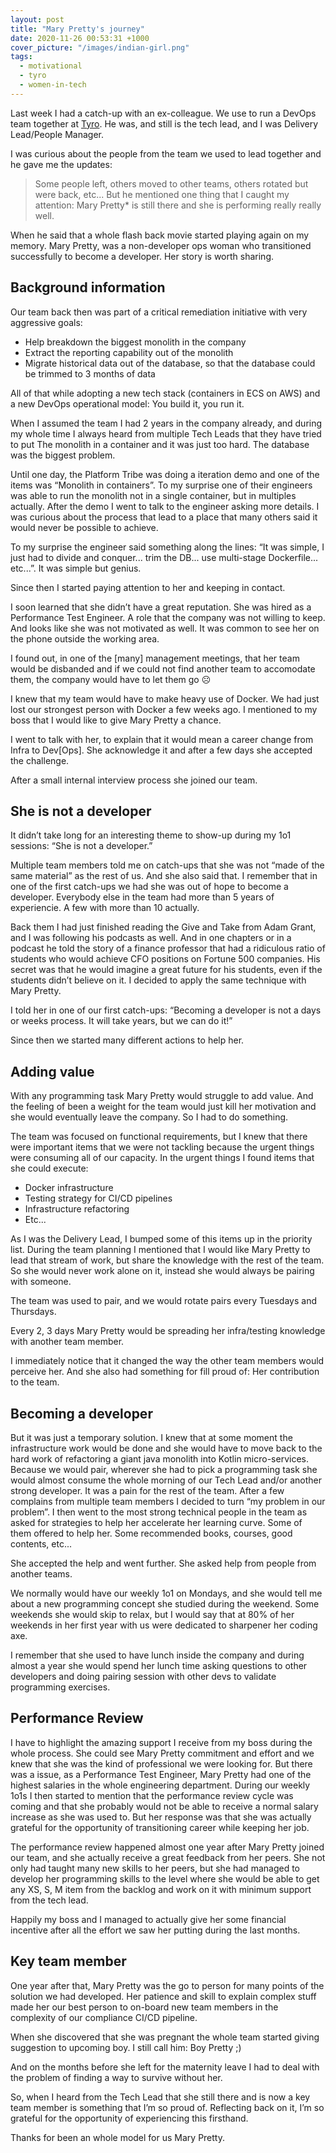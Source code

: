 ```yaml
---
layout: post
title: "Mary Pretty's journey"
date: 2020-11-26 00:53:31 +1000
cover_picture: "/images/indian-girl.png"
tags:
  - motivational
  - tyro
  - women-in-tech
---
```


Last week I had a catch-up with an ex-colleague. We use to run a DevOps team together at [Tyro](http://www.tyro.com). He was, and still is the tech lead, and I was Delivery Lead/People Manager.

<!-- more -->

I was curious about the people from the team we used to lead together and he gave me the updates:

> Some people left, others moved to other teams, others rotated but were back, etc...
But he mentioned one thing that I caught my attention:
> Mary Pretty* is still there and she is performing really really well.

When he said that a whole flash back movie started playing again on my memory. Mary Pretty, was a non-developer ops woman who transitioned successfully to become a developer. Her story is worth sharing.

## Background information

Our team back then was part of a critical remediation initiative with very aggressive goals:

- Help breakdown the biggest monolith in the company
- Extract the reporting capability out of the monolith
- Migrate historical data out of the database, so that the database could be trimmed to 3 months of data

All of that while adopting a new tech stack (containers in ECS on AWS) and a new DevOps operational model: You build it, you run it.

When I assumed the team I had 2 years in the company already, and during my whole time I always heard from multiple Tech Leads that they have tried to put The monolith in a container and it was just too hard. The database was the biggest problem.

Until one day, the Platform Tribe was doing a iteration demo and one of the items was “Monolith in containers”. To my surprise one of their engineers was able to run the monolith not in a single container, but in multiples actually. After the demo I went to talk to the engineer asking more details. I was curious about the process that lead to a place that many others said it would never be possible to achieve.

To my surprise the engineer said something along the lines: “It was simple, I just had to divide and conquer... trim the DB... use multi-stage Dockerfile... etc...”. It was simple but genius.

Since then I started paying attention to her and keeping in contact.

I soon learned that she didn’t have a great reputation. She was hired as a Performance Test Engineer. A role that the company was not willing to keep. And looks like she was not motivated as well. It was common to see her on the phone outside the working area.

I found out, in one of the [many] management meetings, that her team would be disbanded and if we could not find another team to accomodate them, the company would have to let them go ☹️

I knew that my team would have to make heavy use of Docker. We had just lost our strongest person with Docker a few weeks ago. I mentioned to my boss that I would like to give Mary Pretty a chance.

I went to talk with her, to explain that it would mean a career change from Infra to Dev[Ops]. She acknowledge it and after a few days she accepted the challenge.

After a small internal interview process she joined our team.

## She is not a developer

It didn’t take long for an interesting theme to show-up during my 1o1 sessions: “She is not a developer.”

Multiple team members told me on catch-ups that she was not “made of the same material” as the rest of us. And she also said that. I remember that in one of the first catch-ups we had she was out of hope to become a developer. Everybody else in the team had more than 5 years of experiencie. A few with more than 10 actually.

Back them I had just finished reading the Give and Take from Adam Grant, and I was following his podcasts as well. And in one chapters or in a podcast he told the story of a finance professor that had a ridiculous ratio of students who would achieve CFO positions on Fortune 500 companies. His secret was that he would imagine a great future for his students, even if the students didn’t believe on it. I decided to apply the same technique with Mary Pretty.

I told her in one of our first catch-ups: “Becoming a developer is not a days or weeks process. It will take years, but we can do it!”

Since then we started many different actions to help her.

## Adding value

With any programming task Mary Pretty would struggle to add value. And the feeling of been a weight for the team would just kill her motivation and she would eventually leave the company. So I had to do something.

The team was focused on functional requirements, but I knew that there were important items that we were not tackling because the urgent things were consuming all of our capacity. In the urgent things I found items that she could execute:

- Docker infrastructure
- Testing strategy for CI/CD pipelines
- Infrastructure refactoring
- Etc...

As I was the Delivery Lead, I bumped some of this items up in the priority list. During the team planning I mentioned that I would like Mary Pretty to lead that stream of work, but share the knowledge with the rest of the team. So she would never work alone on it, instead she would always be pairing with someone.

The team was used to pair, and we would rotate pairs every Tuesdays and Thursdays.

Every 2, 3 days Mary Pretty would be spreading her infra/testing knowledge with another team member.

I immediately notice that it changed the way the other team members would perceive her. And she also had something for fill proud of: Her contribution to the team.

## Becoming a developer

But it was just a temporary solution. I knew that at some moment the infrastructure work would be done and she would have to move back to the hard work of refactoring a giant java monolith into Kotlin micro-services. Because we would pair, wherever she had to pick a programming task she would almost consume the whole morning of our Tech Lead and/or another strong developer. It was a pain for the rest of the team. After a few complains from multiple team members I decided to turn “my problem in our problem”. I then went to the most strong technical people in the team as asked for strategies to help her accelerate her learning curve. Some of them offered to help her. Some recommended books, courses, good contents, etc...

She accepted the help and went further. She asked help from people from another teams.

We normally would have our weekly 1o1 on Mondays, and she would tell me about a new programming concept she studied during the weekend. Some weekends she would skip to relax, but I would say that at 80% of her weekends in her first year with us were dedicated to sharpener her coding axe.

I remember that she used to have lunch inside the company and during almost a year she would spend her lunch time asking questions to other developers and doing pairing session with other devs to validate programming exercises.

## Performance Review

I have to highlight the amazing support I receive from my boss during the whole process. She could see Mary Pretty commitment and effort and we knew that she was the kind of professional we were looking for. But there was a issue, as a Performance Test Engineer, Mary Pretty had one of the highest salaries in the whole engineering department. During our weekly 1o1s I then started to mention that the performance review cycle was coming and that she probably would not be able to receive a normal salary increase as she was used to. But her response was that she was actually grateful for the opportunity of transitioning career while keeping her job.

The performance review happened almost one year after Mary Pretty joined our team, and she actually receive a great feedback from her peers. She not only had taught many new skills to her peers, but she had managed to develop her programming skills to the level where she would be able to get any XS, S, M item from the backlog and work on it with minimum support from the tech lead.

Happily my boss and I managed to actually give her some financial incentive after all the effort we saw her putting during the last months.

## Key team member

One year after that, Mary Pretty was the go to person for many points of the solution we had developed. Her patience and skill to explain complex stuff made her our best person to on-board new team members in the complexity of our compliance CI/CD pipeline. 

When she discovered that she was pregnant the whole team started giving suggestion to upcoming boy. I still call him: Boy Pretty ;)

And on the months before she left for the maternity leave I had to deal with the problem of finding a way to survive without her.

So, when I heard from the Tech Lead that she still there and is now a key team member is something that I’m so proud of. Reflecting back on it, I’m so grateful for the opportunity of experiencing this firsthand.

Thanks for been an whole model for us Mary Pretty.